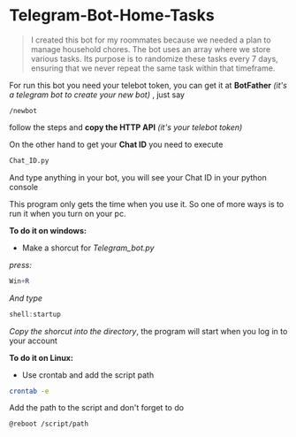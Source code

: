 # Telegram-Bot-Home-Tasks

> I created this bot for my roommates because we needed a plan to manage household chores. The bot uses an array where we store various tasks. Its purpose is to randomize these tasks every 7 days, ensuring that we never repeat the same task within that timeframe.

For run this bot you need your telebot token, you can get it at **BotFather** _(it's a telegram bot to create your new bot)_ , just say 
```` telegram
/newbot

````
follow the steps and **copy the HTTP API** *(it's your telebot token)*

On the other hand to get your **Chat ID** you need to execute
````Python 
Chat_ID.py
````
And type anything in your bot, you will see your Chat ID in your python console

This program only gets the time when you use it. 
So one of more ways is to run it when you turn on your pc.

**To do it on windows:**
- Make a shorcut for *Telegram_bot.py*

*press:*
````Powershell
Win+R
````
*And type*
````Powershell
shell:startup
````
*Copy the shorcut into the directory*, the program will start  when you log in to your account

**To do it on Linux:**

- Use crontab and add the script path
````bash
crontab -e
````
Add the path to the script and don't forget to do
````shell
@reboot /script/path
````


